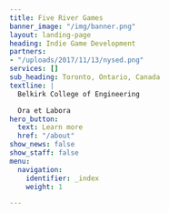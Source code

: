 ```yaml
---
title: Five River Games
banner_image: "/img/banner.png"
layout: landing-page
heading: Indie Game Development
partners:
- "/uploads/2017/11/13/nysed.png"
services: []
sub_heading: Toronto, Ontario, Canada
textline: |
  Belkirk College of Engineering

  Ora et Labora
hero_button:
  text: Learn more
  href: "/about"
show_news: false
show_staff: false
menu:
  navigation:
    identifier: _index
    weight: 1

---
```

